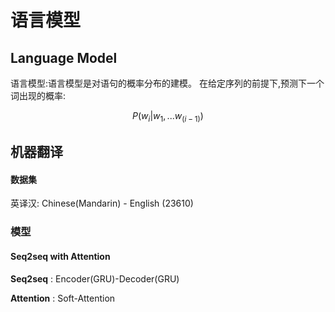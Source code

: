 # 语言模型

## Language Model

语言模型:语言模型是对语句的概率分布的建模。 在给定序列的前提下,预测下一个词出现的概率:

$$P(w_i|w_1,...w_(i-1))$$

## 机器翻译

#### 数据集

英译汉: Chinese(Mandarin) - English (23610)

### 模型

#### Seq2seq with Attention

**Seq2seq** : Encoder(GRU)-Decoder(GRU)

**Attention** : Soft-Attention